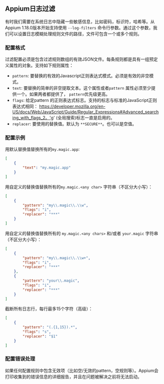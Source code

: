 ## Appium日志过滤

有时我们需要在系统日志中隐藏一些敏感信息，比如密码，标识符，哈希等。从Appium 1.18.0版本开始支持使用 `--log-filters` 命令行参数。通过这个参数，我们可以设置日志模糊处理规则文件的路径，文件可包含一个或多个规则。


### 配置格式

过滤配置必须是包含过滤规则数组的有效JSON文件。每条规则都是具有一组预定义属性的对象。支持如下规则属性：

- `pattern`: 要替换的有效的Javascript正则表达式模式。必须是有效的非空模式。
- `text`: 要替换的简单的非空提取文本。这个属性或者`pattern` 属性必须至少提供一个。如果两者都提供了， `pattern`优先级更高。 
- `flags`: 给定pattern 的正则表达式标志。支持的标志与标准的JavaScript正则表达式相同： https://developer.mozilla.org/en-US/docs/Web/JavaScript/Guide/Regular_Expressions#Advanced_searching_with_flags_2。'g' (全局搜索)标志一直是启用的。
- `replacer`: 要使用的替换值。默认为 `**SECURE**`。也可以是空值。


### 配置示例

用默认替换值替换所有的`my.magic.app`:

```json
[
    {
        "text": "my.magic.app"
    }
]
```

用自定义的替换值替换所有的`my.magic.<any char>` 字符串（不区分大小写）：

```json
[
    {
        "pattern": "my\\.magic\\.\\w",
        "flags": "i",
        "replacer": "***"
    }
]
```

用自定义的替换值替换所有的 `my.magic.<any chars>` 和/或者 `your.magic`  字符串（不区分大小写）：

```json
[
    {
        "pattern": "my\\.magic\\.\\w+",
        "flags": "i",
        "replacer": "***"
    },
    {
        "pattern": "your\\.magic",
        "flags": "i",
        "replacer": "***"
    }
]
```

截断所有日志行，每行最多15个字符（高级）：

```json
[
	{
        "pattern": "(.{1,15}).*",
        "flags": "s",
        "replacer": "$1"
    }
]
```


### 配置错误处理
如果任何配置规则中包含无效项（比如空/无效的pattern，空规则等）。Appium会打印收集到的错误信息的详细报告，并且在问题被解决之前将无法启动。
